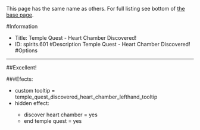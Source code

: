 This page has the same name as others. For full listing see bottom of [the base page](temple_quest_heart_chamber_discovered.md).

#Information
 - Title: Temple Quest - Heart Chamber Discovered!
 - ID: spirits.601
#Description
Temple Quest - Heart Chamber Discovered!
#Options

___
##Excellent!

###Efects:<ul><li>custom tooltip = temple_quest_discovered_heart_chamber_lefthand_tooltip</li><li>hidden effect:</li><ul><li>discover heart chamber = yes</li><li>end temple quest = yes</li></ul></ul>

